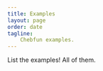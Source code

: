 ```yaml
---
title: Examples
layout: page
order: date
tagline:
    Chebfun examples.
---
```


List the examples! All of them.
